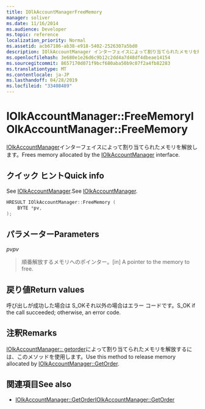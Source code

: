 ```yaml
---
title: IOlkAccountManagerFreeMemory
manager: soliver
ms.date: 11/16/2014
ms.audience: Developer
ms.topic: reference
localization_priority: Normal
ms.assetid: acb67186-ab38-e918-5402-2526307a5bd0
description: IOlkAccountManager インターフェイスによって割り当てられたメモリを解放します。
ms.openlocfilehash: 3e680e1e26d6c9b12c2dd4a7d48df4dbeae14154
ms.sourcegitcommit: 8657170d071f9bcf680aba50b9c07f2a4fb82283
ms.translationtype: MT
ms.contentlocale: ja-JP
ms.lasthandoff: 04/28/2019
ms.locfileid: "33408489"
---
```

# <a name="iolkaccountmanagerfreememory"></a><span data-ttu-id="1a26d-103">IOlkAccountManager::FreeMemory</span><span class="sxs-lookup"><span data-stu-id="1a26d-103">IOlkAccountManager::FreeMemory</span></span>

<span data-ttu-id="1a26d-104">[IOlkAccountManager](iolkaccountmanager.md)インターフェイスによって割り当てられたメモリを解放します。</span><span class="sxs-lookup"><span data-stu-id="1a26d-104">Frees memory allocated by the [IOlkAccountManager](iolkaccountmanager.md) interface.</span></span> 
  
## <a name="quick-info"></a><span data-ttu-id="1a26d-105">クイック ヒント</span><span class="sxs-lookup"><span data-stu-id="1a26d-105">Quick info</span></span>

<span data-ttu-id="1a26d-106">See [IOlkAccountManager](iolkaccountmanager.md).</span><span class="sxs-lookup"><span data-stu-id="1a26d-106">See [IOlkAccountManager](iolkaccountmanager.md).</span></span>
  
```cpp
HRESULT IOlkAccountManager::FreeMemory (  
    BYTE *pv, 
);
```

## <a name="parameters"></a><span data-ttu-id="1a26d-107">パラメーター</span><span class="sxs-lookup"><span data-stu-id="1a26d-107">Parameters</span></span>

<span data-ttu-id="1a26d-108">_pv_</span><span class="sxs-lookup"><span data-stu-id="1a26d-108">_pv_</span></span>
  
> <span data-ttu-id="1a26d-109">順番解放するメモリへのポインター。</span><span class="sxs-lookup"><span data-stu-id="1a26d-109">[in] A pointer to the memory to free.</span></span>
    
## <a name="return-values"></a><span data-ttu-id="1a26d-110">戻り値</span><span class="sxs-lookup"><span data-stu-id="1a26d-110">Return values</span></span>

<span data-ttu-id="1a26d-111">呼び出しが成功した場合は S_OKそれ以外の場合はエラー コードです。</span><span class="sxs-lookup"><span data-stu-id="1a26d-111">S_OK if the call succeeded; otherwise, an error code.</span></span>
  
## <a name="remarks"></a><span data-ttu-id="1a26d-112">注釈</span><span class="sxs-lookup"><span data-stu-id="1a26d-112">Remarks</span></span>

<span data-ttu-id="1a26d-113">[IOlkAccountManager:: getorder](iolkaccountmanager-getorder.md)によって割り当てられたメモリを解放するには、このメソッドを使用します。</span><span class="sxs-lookup"><span data-stu-id="1a26d-113">Use this method to release memory allocated by [IOlkAccountManager::GetOrder](iolkaccountmanager-getorder.md).</span></span>
  
## <a name="see-also"></a><span data-ttu-id="1a26d-114">関連項目</span><span class="sxs-lookup"><span data-stu-id="1a26d-114">See also</span></span>

- [<span data-ttu-id="1a26d-115">IOlkAccountManager::GetOrder</span><span class="sxs-lookup"><span data-stu-id="1a26d-115">IOlkAccountManager::GetOrder</span></span>](iolkaccountmanager-getorder.md)

